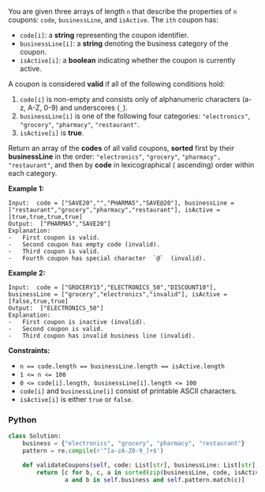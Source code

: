 You are given three arrays of length  `n`  that describe the properties of  `n`  coupons:  `code`,  `businessLine`,
and  `isActive`. The  `ith` coupon has:

- `code[i]`: a  **string**  representing the coupon identifier.
- `businessLine[i]`: a  **string**  denoting the business category of the coupon.
- `isActive[i]`: a  **boolean**  indicating whether the coupon is currently active.

A coupon is considered  **valid**  if all of the following conditions hold:

1. `code[i]`  is non-empty and consists only of alphanumeric characters (a-z, A-Z, 0-9) and underscores (`_`).
2. `businessLine[i]`  is one of the following four
   categories:  `"electronics"`,  `"grocery"`,  `"pharmacy"`,  `"restaurant"`.
3. `isActive[i]`  is  **true**.

Return an array of the  **codes**  of all valid coupons,  **sorted**  first by their  **businessLine**  in the
order:  `"electronics"`,  `"grocery"`,  `"pharmacy", "restaurant"`, and then by  **code**  in lexicographical (
ascending) order within each category.

**Example 1:**

```
Input:  code = ["SAVE20","","PHARMA5","SAVE@20"], businessLine = ["restaurant","grocery","pharmacy","restaurant"], isActive = [true,true,true,true]
Output:  ["PHARMA5","SAVE20"]
Explanation:
-   First coupon is valid.
-   Second coupon has empty code (invalid).
-   Third coupon is valid.
-   Fourth coupon has special character  `@`  (invalid).
```

**Example 2:**

```
Input:  code = ["GROCERY15","ELECTRONICS_50","DISCOUNT10"], businessLine = ["grocery","electronics","invalid"], isActive = [false,true,true]
Output:  ["ELECTRONICS_50"]
Explanation:
-   First coupon is inactive (invalid).
-   Second coupon is valid.
-   Third coupon has invalid business line (invalid).
```

**Constraints:**

- `n == code.length == businessLine.length == isActive.length`
- `1 <= n <= 100`
- `0 <= code[i].length, businessLine[i].length <= 100`
- `code[i]`  and  `businessLine[i]`  consist of printable ASCII characters.
- `isActive[i]`  is either  `true`  or  `false`.

### Python

```py
class Solution:
    business = {"electronics", "grocery", "pharmacy", "restaurant"}
    pattern = re.compile(r'^[a-zA-Z0-9_]+$')

    def validateCoupons(self, code: List[str], businessLine: List[str], isActive: List[bool]) -> List[str]:
        return [c for b, c, a in sorted(zip(businessLine, code, isActive)) if
                a and b in self.business and self.pattern.match(c)]
```